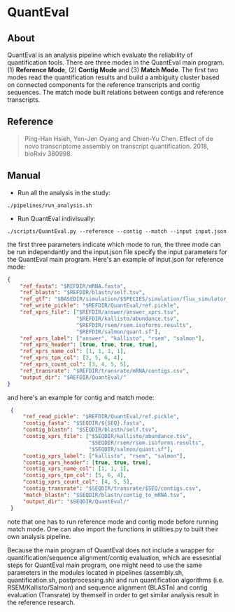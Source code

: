  # QuantEval
 ## About
 QuantEval is an analysis pipeline which evaluate the reliability of quantification tools. There are three modes in the QuantEval main program. (1) <b>Reference Mode</b>, (2) <b>Contig Mode</b> and (3) <b>Match Mode</b>. The first two modes read the quantification results and build a ambiguity cluster based on connected components for the reference transcripts and contig sequences. The match mode built relations between contigs and reference transcripts.
 ## Reference
 > Ping-Han Hsieh, Yen-Jen Oyang and Chien-Yu Chen. Effect of de novo transcriptome assembly on transcript quantification. 2018, bioRxiv 380998.
 ## Manual
 - Run all the analysis in the study:
 ```shell
 ./pipelines/run_analysis.sh
 ```
 - Run QuantEval indivisually:
 ```shell
 ./scripts/QuantEval.py --reference --contig --match --input input.json
 ```
 the first three parameters indicate which mode to run, the three mode can be run independantly and the input.json file specify the input parameters for the QuantEval main program. Here's an example of input.json for reference mode:
 ```json
 {
     "ref_fasta": "$REFDIR/mRNA.fasta",
     "ref_blastn": "$REFDIR/blastn/self.tsv",
     "ref_gtf": "$BASEDIR/simulation/$SPECIES/simulation/flux_simulator_clean.gtf",
     "ref_write_pickle": "$REFDIR/QuantEval/ref.pickle",
     "ref_xprs_file": ["$REFDIR/answer/answer_xprs.tsv",
                       "$REFDIR/kallisto/abundance.tsv",
                       "$REFDIR/rsem/rsem.isoforms.results",
                       "$REFDIR/salmon/quant.sf"],
     "ref_xprs_label": ["answer", "kallisto", "rsem", "salmon"],
     "ref_xprs_header": [true, true, true, true],
     "ref_xprs_name_col": [1, 1, 1, 1], 
     "ref_xprs_tpm_col": [2, 5, 6, 4], 
     "ref_xprs_count_col": [3, 4, 5, 5],
     "ref_transrate": "$REFDIR/transrate/mRNA/contigs.csv",
     "output_dir": "$REFDIR/QuantEval/"
 }
 ```
 and here's an example for contig and match mode:
```json
 {
     "ref_read_pickle": "$REFDIR/QuantEval/ref.pickle",
     "contig_fasta": "$SEQDIR/${SEQ}.fasta",
     "contig_blastn": "$SEQDIR/blastn/self.tsv",
     "contig_xprs_file": ["$SEQDIR/kallisto/abundance.tsv",
                          "$SEQDIR/rsem/rsem.isoforms.results",
                          "$SEQDIR/salmon/quant.sf"],
     "contig_xprs_label": ["kallisto", "rsem", "salmon"],
     "contig_xprs_header": [true, true, true],
     "contig_xprs_name_col": [1, 1, 1], 
     "contig_xprs_tpm_col": [5, 6, 4], 
     "contig_xprs_count_col": [4, 5, 5],
     "contig_transrate": "$SEQDIR/transrate/$SEQ/contigs.csv",
     "match_blastn": "$SEQDIR/blastn/contig_to_mRNA.tsv",
     "output_dir": "$SEQDIR/QuantEval/"
 }
```
note that one has to run reference mode and contig mode before running match mode. One can also import the functions in utilities.py to built their own analysis pipeline.

Because the main program of QuantEval does not include a wrapper for quantification/sequence alignment/contig evaluation, which are essesntial steps for QuantEval main program, one might need to use the same parameters in the modules located in pipelines (assembly.sh, quantification.sh, postprocessing.sh) and run quantification algorithms (i.e. RSEM/Kallisto/Salmon) and sequence alignment (BLASTn) and contig evaluation (Transrate) by themself in order to get similar analysis result in the reference research.
